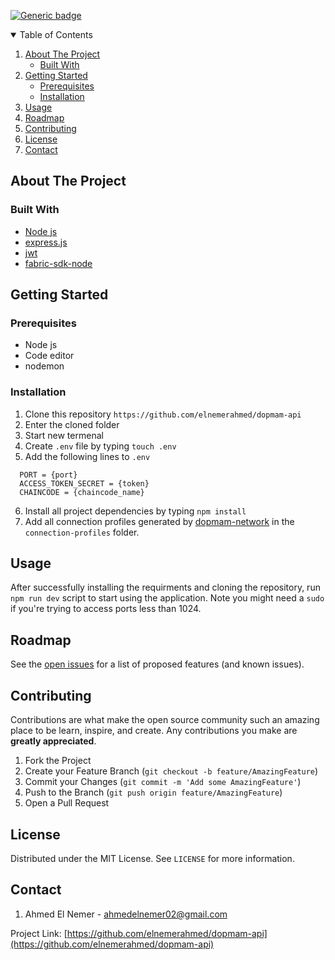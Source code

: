 [![Generic badge](https://img.shields.io/badge/contributors-1-<COLOR>.svg)](https://github.com/elnemerahmed/dopmam-api/graphs/contributors)


<details open="open">
  <summary>Table of Contents</summary>
  <ol>
    <li>
      <a href="#about-the-project">About The Project</a>
      <ul>
        <li><a href="#built-with">Built With</a></li>
      </ul>
    </li>
    <li>
      <a href="#getting-started">Getting Started</a>
      <ul>
        <li><a href="#prerequisites">Prerequisites</a></li>
        <li><a href="#installation">Installation</a></li>
      </ul>
    </li>
    <li><a href="#usage">Usage</a></li>
    <li><a href="#roadmap">Roadmap</a></li>
    <li><a href="#contributing">Contributing</a></li>
    <li><a href="#license">License</a></li>
    <li><a href="#contact">Contact</a></li>
  </ol>
</details>

## About The Project

### Built With
* [Node js](https://nodejs.org/en/)
* [express.js](https://expressjs.com/)
* [jwt](https://jwt.io/)
* [fabric-sdk-node](https://hyperledger.github.io/fabric-sdk-node/)

## Getting Started

### Prerequisites
* Node js
* Code editor
* nodemon

### Installation

1. Clone this repository ```https://github.com/elnemerahmed/dopmam-api```
2. Enter the cloned folder
3. Start new termenal
4. Create ```.env``` file by typing ```touch .env```
5. Add the following lines to ```.env```
```
  PORT = {port}
  ACCESS_TOKEN_SECRET = {token}
  CHAINCODE = {chaincode_name}
```
6. Install all project dependencies by typing ```npm install```
7. Add all connection profiles generated by [dopmam-network](https://github.com/elnemerahmed/dopmam-network) in the ```connection-profiles``` folder.

## Usage
After successfully installing the requirments and cloning the repository, run ```npm run dev``` script to start using the application.
Note you might need a ```sudo``` if you're trying to access ports less than 1024.

## Roadmap

See the [open issues](https://github.com/elnemerahmed/dopmam-api/issues) for a list of proposed features (and known issues).

## Contributing

Contributions are what make the open source community such an amazing place to be learn, inspire, and create. Any contributions you make are **greatly appreciated**.

1. Fork the Project
2. Create your Feature Branch (`git checkout -b feature/AmazingFeature`)
3. Commit your Changes (`git commit -m 'Add some AmazingFeature'`)
4. Push to the Branch (`git push origin feature/AmazingFeature`)
5. Open a Pull Request

## License

Distributed under the MIT License. See `LICENSE` for more information.

## Contact

1. Ahmed El Nemer - ahmedelnemer02@gmail.com

Project Link: [https://github.com/elnemerahmed/dopmam-api](https://github.com/elnemerahmed/dopmam-api)
